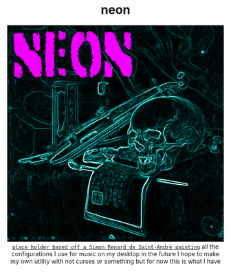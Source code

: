 <h1 align="center">neon</h1>
<p align="center">
<img alt="logo" src="placeholder.png">
<code><a href="https://commons.wikimedia.org/wiki/File:A_Vanitas-_A_Skull,_a_Violin,_a_Music_Score,_a_Pipe_and_Tobacco,_an_Hourglass_and_a_guttering_Candle_on_a_draped_Table(113520).jpg">place holder based off a Simon Renard de Saint-André painting</a></code>
all the configurations I use for music on my desktop in the future I hope to make my own utility with not curses or something but for now this is what I have

